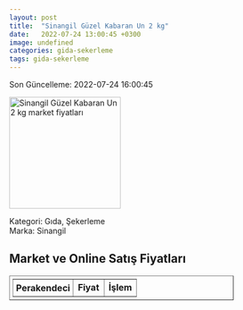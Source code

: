```yaml
---
layout: post
title:  "Sinangil Güzel Kabaran Un 2 kg"
date:   2022-07-24 13:00:45 +0300
image: undefined
categories: gida-sekerleme
tags: gida-sekerleme
---
```


Son Güncelleme: 2022-07-24 16:00:45

<img src="undefined" width="200" alt="Sinangil Güzel Kabaran Un 2 kg market fiyatları" />

Kategori: Gıda, Şekerleme
<br />
Marka: Sinangil

<h2>Market ve Online Satış Fiyatları</h2>

<table border="1" style="padding: 5px;width:80%;">
  <tr>
    <td style="padding: 5px;"><strong>Perakendeci</strong></td>
    <td><strong>Fiyat</strong></td>
    <td><strong>İşlem</strong></td>
  </tr>
  
</table>
